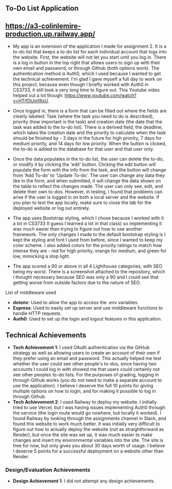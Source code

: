 ## To-Do List Application
https://a3-colinlemire-production.up.railway.app/
---

- My app is an extension of the application I made for assignment 2. It is a to-do list that keeps a to-do list for each individual account that logs into the website. First, the website will not let you start until you log in. There is a log in button in the top right that allows users to sign up with their own email and password, or through Github (both options work). The authentication method is Auth0, which I used because I wanted to get the technical achievement. I'm glad I gave myself a full day to work on this project, because even though I briefly worked with Auth0 in CS3733, it still took a very long time to figure out. This Youtube video helped out a lot though: https://www.youtube.com/watch?v=HTjfDUm1RsU. 

- Once logged in, there is a form that can be filled out where the fields are clearly labeled: Task (where the task you need to do is described), priority (how important is the task) and creation date (the date that the task was added to the to-do list). There is a derived field, the deadline, which takes the creation date and the priority to calculate when the task should be finished by - 3 days in the future for high priority, 7 days for medium priority, and 14 days for low priority. When the button is clicked, the to-do is added to the database for that user and that user only. 

- Once the data populates in the to-do list, the user can delete the to-do, or modify it by clicking the 'edit' button. Clicking the edit button will populate the form with the info from the task, and the button will change from 'Add To-do' to 'Update To-do'. The user can change any data they like in the form, and when submitted, it will change the data shown on the table to reflect the changes made. The user can only see, edit, and delete their own to-dos. However, in testing, I found that problems can arise if the user is logged in on both a local server and the website. If you plan to test the app locally, make sure to close the tab for the deployed website or log out entirely. 

- The app uses Bootstrap styling, which I chose because I worked with it a lot in CS3733 (I guess I learned a lot in that class) so implementing it was much easier than trying to figure out how to use another framework. The only changes I made to the default bootstrap styling is I kept the styling and font I used from before, since I wanted to keep my color scheme. I also added colors for the priority ratings to match how intense they are - red for high priority, orange for medium, and green for low, mimicking a stop light.

- The app scored a 90 or above in all 4 Lighthouse categories, with SEO being my worst. There is a screenshot attached to the repository, which I thought necessary because SEO was only a 90 and I could see that getting worse from outside factors due to the nature of SEO.

List of middleware used
- **dotenv**: Used to allow the app to access the .env variables.
- **Express**: Used to easily set up server and use middleware functions to handle HTTP requests.
- **Auth0**: Used to set up the login and logout features in this application.

## Technical Achievements
- **Tech Achievement 1**: I used OAuth authentication via the GitHub strategy as well as allowing users to create an account of their own if they prefer using an email and password. This actually helped me test whether the user could see other people's to-dos, since having two accounts I could log in with showed me that users could certainly not see other peoples to-do lists. For the purposes of grading, logging in through Github works (you do not need to make a separate account to use the application). I believe I deserve the full 10 points for giving multiple options on how to login, and for making it possible to log in through Github.
- **Tech Achievement 2**: I used Railway to deploy my website. I initially tried to use Vercel, but I was having issues implementing Auth0 through the service (the login route would go nowhere, but locally it worked). I found Railway by looking through the assignments channel in Slack, and found this website to work much better. It was initially very difficult to figure out how to actually deploy the website (not as straightforward as Render), but once the site was set up, it was much easier to make changes and insert my environmental variables into the site. The site is free for now, but only gives you about 30 days worth of usage. I believe I deserve 5 points for a successful deployment on a website other than Render.

### Design/Evaluation Achievements
- **Design Achievement 1**: I did not attempt any design achievements.